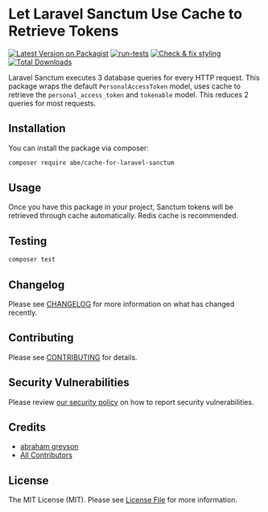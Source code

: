 # Let Laravel Sanctum Use Cache to Retrieve Tokens

[![Latest Version on Packagist](https://img.shields.io/packagist/v/abe/cache-for-laravel-sanctum.svg?style=flat-square)](https://packagist.org/packages/abe/cache-for-laravel-sanctum)
[![run-tests](https://github.com/abrahamgreyson/cache-for-laravel-sanctum/actions/workflows/run-tests.yml/badge.svg)](https://github.com/abrahamgreyson/cache-for-laravel-sanctum/actions/workflows/run-tests.yml)
[![Check & fix styling](https://github.com/abrahamgreyson/cache-for-laravel-sanctum/actions/workflows/php-cs-fixer.yml/badge.svg?branch=main)](https://github.com/abrahamgreyson/cache-for-laravel-sanctum/actions/workflows/php-cs-fixer.yml)
[![Total Downloads](https://img.shields.io/packagist/dt/abe/cache-for-laravel-sanctum.svg?style=flat-square)](https://packagist.org/packages/abe/cache-for-laravel-sanctum)

Laravel Sanctum executes 3 database queries for every HTTP request.
This package wraps the default `PersonalAccessToken` model, uses cache to retrieve the `personal_access_token` and `tokenable` model. This reduces 2 queries for most requests.

## Installation

You can install the package via composer:

```bash
composer require abe/cache-for-laravel-sanctum
```

## Usage

Once you have this package in your project, Sanctum tokens will be retrieved through cache automatically. Redis cache is recommended.

## Testing

```bash
composer test
```

## Changelog

Please see [CHANGELOG](CHANGELOG.md) for more information on what has changed recently.

## Contributing

Please see [CONTRIBUTING](https://github.com/spatie/.github/blob/main/CONTRIBUTING.md) for details.

## Security Vulnerabilities

Please review [our security policy](../../security/policy) on how to report security vulnerabilities.

## Credits

- [abraham greyson](https://github.com/abrahamgreyson)
- [All Contributors](../../contributors)

## License

The MIT License (MIT). Please see [License File](LICENSE.md) for more information.
